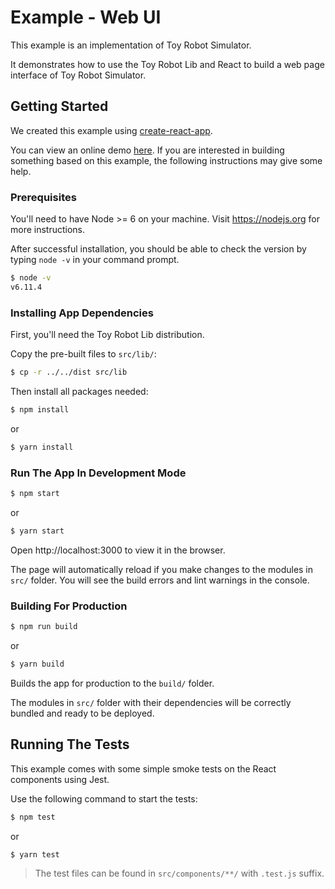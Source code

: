 # Example - Web UI

This example is an implementation of Toy Robot Simulator.

It demonstrates how to use the Toy Robot Lib and React to build a web page interface of Toy Robot Simulator.

## Getting Started

We created this example using [create-react-app](https://github.com/facebookincubator/create-react-app).

You can view an online demo [here](). If you are interested in building something based on this example, the following instructions may give some help.

### Prerequisites

You'll need to have Node >= 6 on your machine. Visit https://nodejs.org for more instructions.

After successful installation, you should be able to check the version by typing `node -v` in your command prompt.

```sh
$ node -v
v6.11.4
```

### Installing App Dependencies

First, you'll need the Toy Robot Lib distribution.

Copy the pre-built files to `src/lib/`:
```sh
$ cp -r ../../dist src/lib
```

Then install all packages needed:

```sh
$ npm install
```

or

```sh
$ yarn install
```

### Run The App In Development Mode

```sh
$ npm start
```

or

```sh
$ yarn start
```

Open http://localhost:3000 to view it in the browser.

The page will automatically reload if you make changes to the modules in `src/` folder.
You will see the build errors and lint warnings in the console.

### Building For Production

```sh
$ npm run build
```

or

```sh
$ yarn build
```

Builds the app for production to the `build/` folder.

The modules in `src/` folder with their dependencies will be correctly bundled and ready to be deployed.

## Running The Tests

This example comes with some simple smoke tests on the React components using Jest.

Use the following command to start the tests:

```sh
$ npm test
```

or

```sh
$ yarn test
```

> The test files can be found in `src/components/**/` with `.test.js` suffix.
